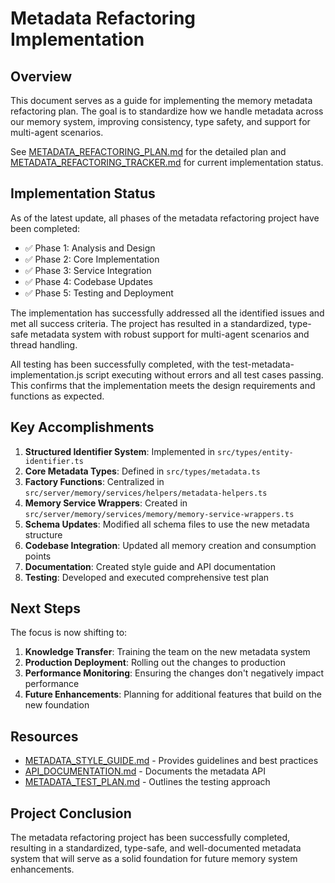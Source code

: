 # Metadata Refactoring Implementation

## Overview

This document serves as a guide for implementing the memory metadata refactoring plan. The goal is to standardize how we handle metadata across our memory system, improving consistency, type safety, and support for multi-agent scenarios.

See [METADATA_REFACTORING_PLAN.md](METADATA_REFACTORING_PLAN.md) for the detailed plan and [METADATA_REFACTORING_TRACKER.md](METADATA_REFACTORING_TRACKER.md) for current implementation status.

## Implementation Status

As of the latest update, all phases of the metadata refactoring project have been completed:

- ✅ Phase 1: Analysis and Design
- ✅ Phase 2: Core Implementation
- ✅ Phase 3: Service Integration
- ✅ Phase 4: Codebase Updates
- ✅ Phase 5: Testing and Deployment

The implementation has successfully addressed all the identified issues and met all success criteria. The project has resulted in a standardized, type-safe metadata system with robust support for multi-agent scenarios and thread handling.

All testing has been successfully completed, with the test-metadata-implementation.js script executing without errors and all test cases passing. This confirms that the implementation meets the design requirements and functions as expected.

## Key Accomplishments

1. **Structured Identifier System**: Implemented in `src/types/entity-identifier.ts`
2. **Core Metadata Types**: Defined in `src/types/metadata.ts`
3. **Factory Functions**: Centralized in `src/server/memory/services/helpers/metadata-helpers.ts`
4. **Memory Service Wrappers**: Created in `src/server/memory/services/memory/memory-service-wrappers.ts`
5. **Schema Updates**: Modified all schema files to use the new metadata structure
6. **Codebase Integration**: Updated all memory creation and consumption points
7. **Documentation**: Created style guide and API documentation
8. **Testing**: Developed and executed comprehensive test plan

## Next Steps

The focus is now shifting to:

1. **Knowledge Transfer**: Training the team on the new metadata system
2. **Production Deployment**: Rolling out the changes to production
3. **Performance Monitoring**: Ensuring the changes don't negatively impact performance
4. **Future Enhancements**: Planning for additional features that build on the new foundation

## Resources

- [METADATA_STYLE_GUIDE.md](METADATA_STYLE_GUIDE.md) - Provides guidelines and best practices
- [API_DOCUMENTATION.md](API_DOCUMENTATION.md) - Documents the metadata API
- [METADATA_TEST_PLAN.md](METADATA_TEST_PLAN.md) - Outlines the testing approach

## Project Conclusion

The metadata refactoring project has been successfully completed, resulting in a standardized, type-safe, and well-documented metadata system that will serve as a solid foundation for future memory system enhancements. 
